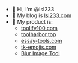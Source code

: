 - 👋 Hi, I’m @lsl233
- 👀 My blog is [lsl233.com](https://lsl233.com)
- 🌱 My product is:
  - [toolify100.com](https://toolify100.com)
  - [toolharbor.top](https://toolharbor.top)
  - [essay-tools.com](https://essay-tools.com)
  - [tk-emojis.com](https://www.tk-emojis.com)
  - [Blur Image Tool](https://blurimg.net/)

